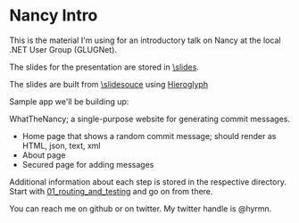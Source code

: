 Nancy Intro
============

This is the material I'm using for an introductory talk on Nancy at the local .NET User Group (GLUGNet). 

The slides for the presentation are stored in [\slides](https://github.com/hyrmn/NancyIntro/tree/master/slides).

The slides are built from [\slidesouce](https://github.com/hyrmn/NancyIntro/tree/master/slidesource) using [Hieroglyph](http://docs.hieroglyph.io/en/latest/)

Sample app we'll be building up:

WhatTheNancy; a single-purpose website for generating commit messages.

- Home page that shows a random commit message; should render as HTML, json, text, xml
- About page
- Secured page for adding messages

Additional information about each step is stored in the respective directory. Start with [01_routing_and_testing](https://github.com/hyrmn/NancyIntro/tree/master/01_routing_and_testing) and go on from there.

You can reach me on github or on twitter. My twitter handle is @hyrmn.